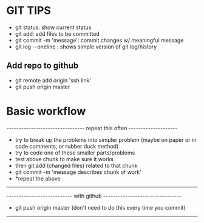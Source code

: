 # GIT TIPS

- git status: show current status
- git add:    add files to be committed
- git commit -m 'message': commit changes w/ meaningful message
- git log --oneline : shows simple version of git log/history

## Add repo to github
- git remote add origin 'ssh link'
- git push origin master



# Basic workflow

-------------------------------- repeat this often --------------------
- try to break up the problems into simpler problem (maybe on paper or in code comments, or rubber duck method)
- try to code one of these smaller parts/problems
- test above chunk to make sure it works 
- then git add (changed files) related to that chunk
- git commit -m 'message describes chunk of work'
- *repeat the above
----------------------------------------------------------------------

--------------------------- with github --------------------------------
- git push origin master (don't need to do this every time you commit)
------------------------------------------------------------------------
